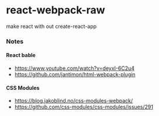# react-webpack-raw

make react with out create-react-app





### Notes

#### React bable
- https://www.youtube.com/watch?v=deyxI-6C2u4
- https://github.com/jantimon/html-webpack-plugin

#### CSS Modules
 - https://blog.jakoblind.no/css-modules-webpack/
 - https://github.com/css-modules/css-modules/issues/291
